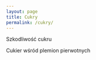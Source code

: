 ```yaml
---
layout: page
title: Cukry
permalink: /cukry/
---
```


Szkodliwość cukru

Cukier wśród plemion pierwotnych
